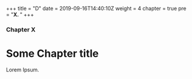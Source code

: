 +++
title = "D"
date = 2019-09-16T14:40:10Z
weight = 4
chapter = true
pre = "<b>X. </b>"
+++

### Chapter X

# Some Chapter title

Lorem Ipsum.
